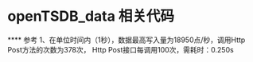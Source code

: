 # openTSDB_data 相关代码

**** 参考
1、在单位时间内（1秒），数据最高写入量为18950点/秒，调用Http Post方法的次数为378次，
Http Post接口每调用100次，需耗时：0.250s

